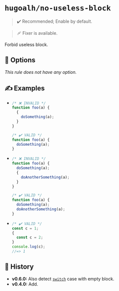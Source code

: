 # `hugoalh/no-useless-block`

> ✔️ Recommended; Enable by default.

> 🩹 Fixer is available.

Forbid useless block.

## 🔧 Options

*This rule does not have any option.*

## ✍️ Examples

- ```ts
  /* ❌ INVALID */
  function foo(a) {
    {
      doSomething(a);
    }
  }

  /* ✔️ VALID */
  function foo(a) {
    doSomething(a);
  }
  ```
- ```ts
  /* ❌ INVALID */
  function foo(a) {
    doSomething(a);
    {
      doAnotherSomething(a);
    }
  }

  /* ✔️ VALID */
  function foo(a) {
    doSomething(a);
    doAnotherSomething(a);
  }
  ```
- ```ts
  /* ✔️ VALID */
  const c = 1;
  {
    const c = 2;
  }
  console.log(c);
  //=> 1
  ```

## 📜 History

- **v0.6.0:** Also detect [`switch`][ecmascript-switch] case with empty block.
- **v0.4.0:** Add.

[ecmascript-switch]: https://developer.mozilla.org/en-US/docs/Web/JavaScript/Reference/Statements/switch
